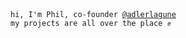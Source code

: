 <div><code>hi, I'm Phil, co-founder <a hreF="https://adlerlagune.com">@adlerlagune</a></code></div>
<div><code>my projects are all over the place ✊</code></div>


<!---
philparzer/philparzer is a ✨ special ✨ repository because its `README.md` (this file) appears on your GitHub profile.
You can click the Preview link to take a look at your changes.
--->

